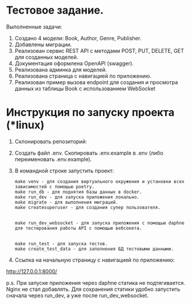 # Тестовое задание.

Выполненные задачи:

1. Создано 4 модели: Book, Author, Genre, Publisher.
2. Добавлены миграции.
3. Реализован сервис REST API с методами POST, PUT, DELETE, GET для созданных моделей.
4. Документация оформлена OpenAPI (swagger).
5. Реализована админка для моделей.
6. Реализована страница с навигацией по приложению.
7. Реализован пример вызова endpoint для создания и просмотра данных из таблицы Book с использованием WebSocket


# Инструкция по запуску проекта (*linux)
1. Склонировать репозиторий:
2. Создать файл .env. Скопировать .env.example в .env (либо переименовать .env.example).
3. В командной строке запустить проект:

    ```
    make venv - для создания виртуального окружения и установки всех зависимостей с помощью poetry.
    make run_db - для поднятия базы данных в docker.
    make run_dev - для запуска приложения локально.
    make migrate - для выполнения миграций.
    make createsuperuser - для создания супер пользователя.


    make run_dev_websocket - для запуска приложения с помощью daphne для тестирования работы API с помощью вебсокета.


    make run_test - для запуска тестов.
    make create_test_data - для заполнения БД тестовыми данными.
    ```

4. Ссылка на начальную страницу с навигацией по приложению:

http://127.0.0.1:8000/


p.s. При запуске приложения через daphne статика не подтягивается. Nginx не стал добавлять. Для сохранения статики удобно запустить сначала через run_dev, а уже после run_dev_websocket.

